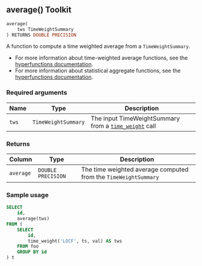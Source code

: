 ## average() <tag type="toolkit">Toolkit</tag>

```SQL
average(
    tws TimeWeightSummary
) RETURNS DOUBLE PRECISION
```

A function to compute a time weighted average from a `TimeWeightSummary`.

*   For more information about time-weighted average functions, see the
    [hyperfunctions documentation][hyperfunctions-time-weight-average].
*   For more information about statistical aggregate functions, see the
    [hyperfunctions documentation][hyperfunctions-stats-agg].

### Required arguments

|Name|Type|Description|
|---|---|---|
|`tws`|`TimeWeightSummary`|The input TimeWeightSummary from a [`time_weight`](/hyperfunctions/time-weighted-averages/time_weight/) call|

### Returns

|Column|Type|Description|
|---|---|---|
|`average`|`DOUBLE PRECISION`|The time weighted average computed from the `TimeWeightSummary`|

### Sample usage

```SQL
SELECT
    id,
    average(tws)
FROM (
    SELECT
        id,
        time_weight('LOCF', ts, val) AS tws
    FROM foo
    GROUP BY id
) t
```


[hyperfunctions-time-weight-average]: timescaledb/:currentVersion:/how-to-guides/hyperfunctions/time-weighted-averages/
[hyperfunctions-stats-agg]: timescaledb/:currentVersion:/how-to-guides/hyperfunctions/stats-aggs/
